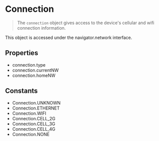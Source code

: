 Connection
==========

> The `connection` object gives access to the device's cellular and wifi connection information.

This object is accessed under the navigator.network interface.

Properties
----------

- connection.type
- connection.currentNW
- connection.homeNW


Constants
---------

- Connection.UNKNOWN
- Connection.ETHERNET
- Connection.WIFI
- Connection.CELL_2G
- Connection.CELL_3G
- Connection.CELL_4G
- Connection.NONE

